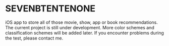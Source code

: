 # SEVENBTENTENONE
iOS app to store all of those movie, show, app or book recommendations. The current project is still under development. More color schemes and classification schemes will be added later. If you encounter problems during the test, please contact me.
